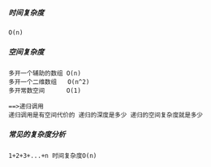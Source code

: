 ##### 时间复杂度

    O(n)
    
##### 空间复杂度
    多开一个辅助的数组 O(n)
    多开一个二维数组   O(n^2)
    多开常数空间      O(1)
    
    ==>递归调用
    递归调用是有空间代价的 递归的深度是多少 递归的空间复杂度就是多少
    
##### 常见的复杂度分析 
    1+2+3+...+n 时间复杂度O(n)    